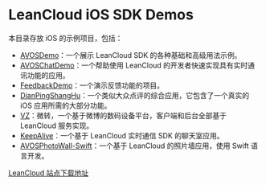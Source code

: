 # LeanCloud iOS SDK Demos

本目录存放 iOS 的示例项目，包括：

* [AVOSDemo](AVOSDemo)：一个展示 LeanCloud SDK 的各种基础和高级用法示例。
* [AVOSChatDemo](AVOSChatDemo)：一个帮助使用 LeanCloud 的开发者快速实现具有实时通讯功能的应用。
* [FeedbackDemo](FeedbackDemo)：一个演示反馈功能的项目。
* [DianPingShangHu](DianPingShangHu)：一个类似大众点评的综合应用，它包含了一个真实的 iOS 应用所需的大部分功能。
* [VZ](VZ)：微转，一个基于微博的数码设备平台，客户端和后台全部基于 LeanCloud 服务实现。
* [KeepAlive](KeepAlive)：一个基于 LeanCloud 实时通信 SDK 的聊天室应用。
* [AVOSPhotoWall-Swift](AVOSPhotoWall-Swift)：一个基于 LeanCloud 的照片墙应用，使用 Swift 语言开发。


[LeanCloud 站点下载地址](http://leancloud.cn/demo/)
